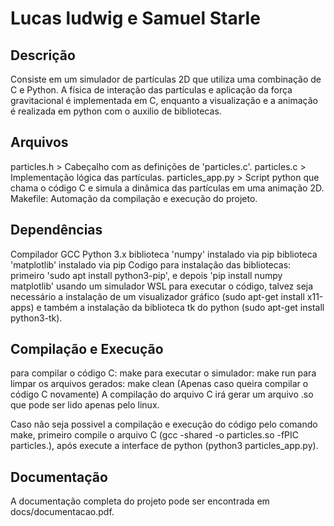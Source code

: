 # Lucas ludwig e Samuel Starle

## Descrição
Consiste em um simulador de partículas 2D que utiliza uma combinação de C e Python. A física de interação das partículas e aplicação da força gravitacional é implementada em C,
enquanto a visualização e a animação é realizada em python com o auxilio de bibliotecas.

## Arquivos
particles.h > Cabeçalho com as definições de 'particles.c'.
particles.c > Implementação lógica das partículas.
particles_app.py > Script python que chama o código C e simula a dinâmica das partículas em uma animação 2D.
Makefile: Automação da compilação e execução do projeto.

## Dependências 
Compilador GCC
Python 3.x
biblioteca 'numpy' instalado via pip 
biblioteca 'matplotlib' instalado via pip
Codigo para instalação das bibliotecas: primeiro 'sudo apt install python3-pip', e depois 'pip install numpy matplotlib'
usando um simulador WSL para executar o código, talvez seja necessário a instalação de um visualizador gráfico (sudo apt-get install x11-apps)
e também a instalação da biblioteca tk do python (sudo apt-get install python3-tk).

## Compilação e Execução
para compilar o código C: make
para executar o simulador: make run
para limpar os arquivos gerados: make clean (Apenas caso queira compilar o código C novamente)
A compilação do arquivo C irá gerar um arquivo .so que pode ser lido apenas pelo linux.

Caso não seja possivel a compilação e execução do código pelo comando make, primeiro compile o arquivo C (gcc -shared -o particles.so -fPIC particles.),
após execute a interface de python (python3 particles_app.py).

## Documentação 
A documentação completa do projeto pode ser encontrada em docs/documentacao.pdf.




